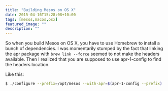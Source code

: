 ```yaml
---
title: "Building Mesos on OS X"
date: 2015-04-16T15:28:08+10:00
tags: [mesos,macos,osx]
featured_image: ""
description: ""
---
```


So when you build Mesos on OS X, you have to use Homebrew to install a
bunch of dependencies. I was momentarily stumped by the fact that linking
the apr package with `brew link --force` seemed to not make the headers
available. Then I realized that you are supposed to use apr-1-config to
find the headers location.

Like this:

```bash
$ ./configure --prefix=/opt/mesos --with-apr=$(apr-1-config --prefix)
```
